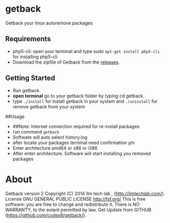 getback
=======

Getback your linux autoremove packages 


## Requirements

* php5-cli: open your terminal and type sudo `apt-get install php5-cli` for installing php5-cli
* Download the zipfile of Getback from the [releases](https://github.com/codex8/getback/archive/master.zip).



## Getting Started
* Run getback
* **open terminal** go to your getback folder by typing cd getback.
* type `./install` for install getback in your system and `./uninstall` for remove getback from your system

##Usage
* ##Note: Internet connection required for re-install packages
* run command `getback` 
* Softwate will auto select history.log  
* after locate your packages terminal need confirmation y/n
* Enter architecture amd64 or x86 or i386
* After enter architecture. Software will start installing you removed packages


About
==========
Getback version 2
Copyright (C) 2014 Ilm tech lab , (http://ilmtechlab.com/).
License GNU GENERAL PUBLIC LICENSE  <http://fsf.org/>
This is free software: you are free to change and redistribute it.
There is NO WARRANTY, to the extent permitted by law.
Get Update from GITHUB (https://github.com/codex8/getback/).

